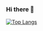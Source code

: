 ### Hi there 👋

[![Top Langs](https://github-readme-stats-kappa-lilac-89.vercel.app/api/top-langs/?username=hesamzkr&layout=compact)](https://github.com/anuraghazra/github-readme-stats)


<!--
**hesamzkr/hesamzkr** is a ✨ _special_ ✨ repository because its `README.md` (this file) appears on your GitHub profile.

Here are some ideas to get you started:

- 🔭 I’m currently working on ...
- 🌱 I’m currently learning ...
- 👯 I’m looking to collaborate on ...
- 🤔 I’m looking for help with ...
- 💬 Ask me about ...
- 📫 How to reach me: ...
- 😄 Pronouns: ...
- ⚡ Fun fact: ...
-->
